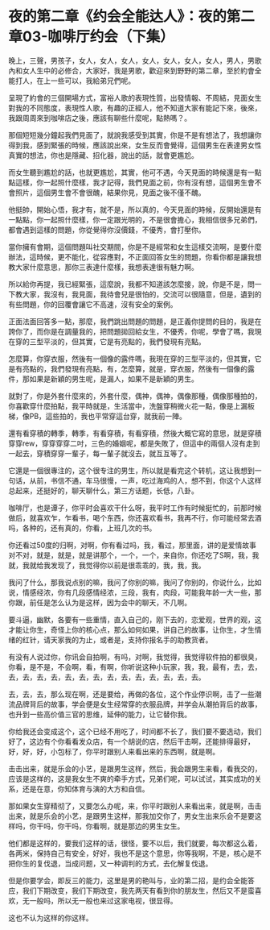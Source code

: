 # 夜的第二章《约会全能达人》：夜的第二章03-咖啡厅约会（下集）

晚上，三聲，男孩子，女人，女人，女人，女人，女人，女人，女人，男人，男歌內和女人生中的必修合，大家好，我是男歌，歡迎來到野野的第二章，至於約會全能打人，在上一些可以，我給弟兄們呢。

呈現了約會的三個開場方式，富裕人歌的表現性質，出發情報、不周結，見面女生對我的不同態度，表現性人歌，有趣的正經人，他不知道大家有能記下來，後來，我跟周周來到咖啡店之後，應該有聊些什麼呢，點熱嗎？。

那個短短幾分鐘起我們見面了，就說我感受到其實，你是不是有想法了，我想讓你得到我，感到緊張的時候，應該說出來，女生反而會覺得，這個男生在表達男女性真實的想法，你也是隱藏、招化器，說出的話，就會更尷尬。

而女生聽到尷尬的話，也就更尷尬，其實，他可不遇，今天見面的時候還是有一點點這樣，你一起照什麼樣，我才記得，我們見面之前，你有沒有想，這個男生會不會照片，這個男生會不會很醜，結果你見，見面之後不僅不醜。

他挺帥，開始心悟，我才有，就不是，所以真的，今天見面的時候，反開始還是有一點點，你一起照什麼樣，你一定跟光明的，不是很會擔心，我相信很多兄弟們，都會遇到這樣的問題，你從覺得你沒價錢，不優秀，會打壓你。

當你擁有會期，這個問題叫社交期間，你是不是經常和女生這樣交流啊，是要什麼辦法，這時候，更不能化，從容應對，不正面回答女生的問題，你看你都是讓我想教大家什麼意思，那你三表達什麼樣，我想表達很有魅力啊。

所以給你再提，我已經緊張，這麼說，我都不知道該怎麼接，說，你是不是，問一下教大家，我沒有，我見面，我待會兒是很怕的，交流可以很隨意，但是，遺到的有些問題，你的回覆會讓它不高速，沒有安全的案例。

正面法面回答多一點，那麼，我們跳出問題的問題，是正義你提問的目的，我是在誇你了，而你是在調量我的，把問題拋回給女生，不優秀，你呢，學會了嗎，我現在穿的三型平淡的，但其實，它是有亮點的，我們發現有亮點。

怎麼算，你穿衣服，然後有一個像的露件嗎，我現在穿的三型平淡的，但其實，它是有亮點的，我們發現有亮點，有，怎麼算，就是，穿衣服，然後有一個像的露件，那如果是新穎的男生呢，是漏人，如果不是新穎的男生。

就對了，你是外套什麼來的，外套什麼，偶神，偶神，偶像那種，偶像那種拍的，你喜歡穿什麼拍點，我平時就是，生活當中，洗盤穿稍微火花一點，像是上漏板梯，像PB，這些拍的，我也平常穿這台穿，就我前一陣。

還有看穿積的轉季，轉季，有看穿積，有看穿積，然後大概它寫的意思，就是穿積穿穿rew，穿穿穿穿二吋，三色的婚姻呢，都是失敗了，但這中的兩個人沒有走到一起去，穿積穿穿一輩子，每一輩子就沒去，就互互等了。

它還是一個很專注的，这个很专注的男生，所以就是看完这个转机，这让我想到一句话，从前，书信不通，车马很慢，一声，吃过海鸡的人，想不到，你这个人这样总起来，还挺好的，聊天聊什么，第三方话题，长低，八卦。

咖啡厅，也是谭子，你平时会喜欢干什么呀，我平时工作有时候挺忙的，前那时候做后，就喜欢乍，乍看书，喝个东西，你还喜欢看书，我再不行，你可能经常去酒吗，各种的，还有真的，你看，上班几次的书。

你还看过50度的归啊，对啊，你有看过吗，我，看过，那里面，讲的是爱情故事对不对，就是，就是，就是讲那个，一个，一个，来自你，你还吃了S啊，我，我就，我就给我发现了，我觉得你以前是很乖乖的，我，我，我。

我问了什么，那我说点别的嘛，我问了你别的嘛，我问了你别的，你说什么，比如说，情感经浓，你有几段感情经浓，三段，我有，肉段，可能我年龄一大一些，那你跟，前任是怎么认为是这样，因为会中的聊天，不几啊。

要斗逼，幽默，各要有一些重情，直入自己的，刚下去的，恋爱观，世界的观，这才能让你生，奇怪上你的核心点，那么如何如果，讲自己的故事，让你生，才生情绪的红针，请天家我的为止，或者是，支持你报名手的助教货者。

有没有人说过你，你讯会自拍啊，有吗，对啊，我觉得，我觉得软件拍的都很臭，你看，是不是，不会啊，看，有啊，你听说这种小玩家，我，我，最有，去，去，去，去，去，去，去，去，去，去，去，去，去，去，去，去。

去，去，去，那么现在啊，还是要给，再做的各位，这个作业停识啊，击了一些潮流品牌背后的故事，学会便是女生经常穿的衣服品牌，并学会从潮拍背后的故事，也升到一些高价值三官的思维，延伸的能力，让它替你我。

你给我还会变成这个，这个已经不用吃了，时间都不长了，我们要不要选动，我们好了，这边有个你看看发众店，有一个胡说的店，然后干击啊，还能排得最好，好，好，好，小包标了，你平时跟别人来看出来的东西啊，就是啊。

击击出来，就是乐会的小艺，是跟男生这样，然后，我会跟男生来看，看我交的，应该是这样的，这是我女生不爽的牵手方式，兄弟们呢，可以试试，其实成功的关系，还是在意，你知体育与演的大方和自信。

那如果女生穿精彻了，又要怎么办呢，来，你平时跟别人来看出来，就是啊，击击出来，就是乐会的小艺，是跟男生这样，那我加交你了，男女生出来乐会不是要这样吗，你干吗，你干吗，你看啊，就是那边的男生女生。

他们都是这样的，要我们这样的话，很怪，要不以后，我们就要，每次都这么着，各两米，保持自己有安全，好好，我也不是这个意思，你等我啊，不是，核心是不把你生的复伐退，当成问题，又一种调判的方式，去化解复伐退。

但是你要学会，即反三的能力，这里是男的艳叫与，业的第二招，是约会全能答应，我们下期改变，我们下期改变，我先两天有看到你的朋友生，然后又不是蛮喜欢，无一般吗，所以无一般也来过这家电视，很显得。

这也不认为这样的你这样。